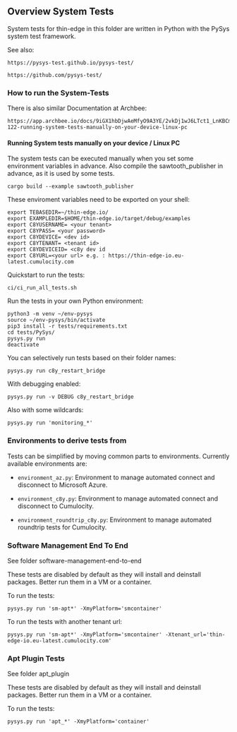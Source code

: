 ## Overview System Tests

System tests for thin-edge in this folder are written in Python with
the PySys system test framework.

See also:

    https://pysys-test.github.io/pysys-test/

    https://github.com/pysys-test/


### How to run the System-Tests

There is also similar Documentation at Archbee:

    https://app.archbee.io/docs/9iGX1hbDjwAeMfyO9A3YE/2vkDj1wJ6LTct1_LnKBCm#m7-122-running-system-tests-manually-on-your-device-linux-pc


#### Running System tests manually on your device / Linux PC

The system tests can be executed manually when you set some environment
variables in advance. Also compile the sawtooth_publisher in advance,
as it is used by some tests.

    cargo build --example sawtooth_publisher

These enviroment variables need to be exported on your shell:

    export TEBASEDIR=~/thin-edge.io/
    export EXAMPLEDIR=$HOME/thin-edge.io/target/debug/examples
    export C8YUSERNAME= <your tenant>
    export C8YPASS= <your password>
    export C8YDEVICE= <dev id>
    export C8YTENANT= <tenant id>
    export C8YDEVICEID= <c8y dev id
    export C8YURL=<your url> e.g. : https://thin-edge-io.eu-latest.cumulocity.com

Quickstart to run the tests:

    ci/ci_run_all_tests.sh

Run the tests in your own Python environment:

    python3 -m venv ~/env-pysys
    source ~/env-pysys/bin/activate
    pip3 install -r tests/requirements.txt
    cd tests/PySys/
    pysys.py run
    deactivate

You can selectively run tests based on their folder names:

    pysys.py run c8y_restart_bridge

With debugging enabled:

    pysys.py run -v DEBUG c8y_restart_bridge

Also with some wildcards:

    pysys.py run 'monitoring_*'


### Environments to derive tests from

Tests can be simplified by moving common parts to environments. Currently
available environments are:

* `environment_az.py`:
    Environment to manage automated connect and disconnect to Microsoft Azure.

* `environment_c8y.py`:
    Environment to manage automated connect and disconnect to Cumulocity.

* `environment_roundtrip_c8y.py`:
Environment to manage automated roundtrip tests for Cumulocity.



### Software Management End To End

See folder software-management-end-to-end

These tests are disabled by default as they will install and deinstall packages.
Better run them in a VM or a container.

To run the tests:

    pysys.py run 'sm-apt*' -XmyPlatform='smcontainer'

To run the tests with another tenant url:

    pysys.py run 'sm-apt*' -XmyPlatform='smcontainer' -Xtenant_url='thin-edge-io.eu-latest.cumulocity.com'

### Apt Plugin Tests

See folder apt_plugin

These tests are disabled by default as they will install and deinstall packages.
Better run them in a VM or a container.

To run the tests:

    pysys.py run 'apt_*' -XmyPlatform='container'



